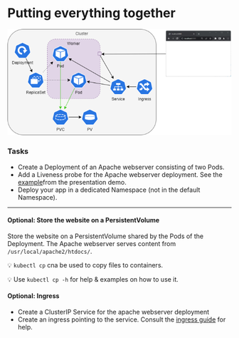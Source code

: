 # Putting everything together 
![end goal](kubernetes/end-goal.png)

### Tasks

- Create a Deployment of an Apache webserver consisting of two Pods.
- Add a Liveness probe for the Apache webserver deployment. See the [example](presentation-demo/probes/probe_liveness.yaml)from the presentation demo.
- Deploy your app in a dedicated Namespace (not in the default Namespace).

---


#### Optional: Store the website on a PersistentVolume

Store the website on a PersistentVolume shared by the Pods of the Deployment. The Apache webserver serves content from `/usr/local/apache2/htdocs/`.

💡 `kubectl cp` cna be used to copy files to containers.

💡 Use `kubectl cp -h` for help & examples on how to use it.



#### Optional: Ingress

- Create a ClusterIP Service for the apache webserver deployment
- Create an ingress pointing to the service. Consult the [ingress guide](./kubernetes-ingress.md) for help.

